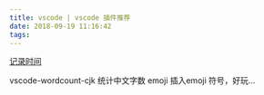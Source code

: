 ```yaml
---
title: vscode | vscode 插件推荐
date: 2018-09-19 11:16:42
tags:
---
```

[记录时间](https://wakatime.com/vs-code)

vscode-wordcount-cjk 统计中文字数
emoji 插入emoji 符号，好玩...

